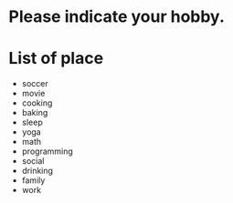 # Please indicate your hobby.

# List of place
- soccer
- movie
- cooking
- baking
- sleep
- yoga
- math
- programming
- social
- drinking
- family
- work
